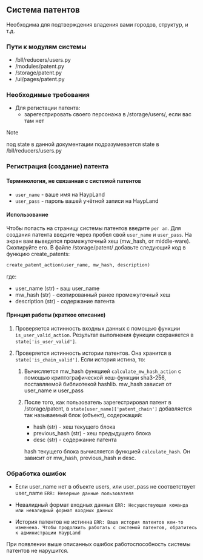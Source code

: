 ## Система патентов

Необходима для подтверждения владения вами городов, структур, и т.д.


### Пути к модулям системы

- /bll/reducers/users.py
- /modules/patent.py
- /storage/patent.py
- /ui/pages/patent.py


### Необходимые требования

- Для регистации патента:
  - зарегестрировать своего персонажа в /storage/users/, если вас там нет


> [!NOTE]
> под state в данной документации подразумевается state в /bll/reducers/users.py


### Регистрация (создание) патента
#### Терминология, не связанная с системой патентов

- `user_name` - ваше имя на HaypLand
- `user_pass` - пароль вашей учётной записи на HaypLand


#### Использование

Чтобы попасть на страницу системы патентов введите `рег ап`. Для создания патента введите через пробел свой `user_name` 
и `user_pass`. На экран вам выведется промежуточный хеш (mw_hash, от middle-ware). Cкопируйте его. В файле /storage/patent/
добавьте следующий код в функцию create_patents:

```python
create_patent_action(user_name, mw_hash, description)
```

где:
- user_name (str) - ваш user_name
- mw_hash (str) - скопированный ранее промежуточный хеш
- description (str) - содержание патента


####  Принцип работы (краткое описание)

1. Проверяется истинность входных данных с помощью функции `is_user_valid_action`. Результат выполнения функции сохраняется в `state['is_user_valid']`.

2. Проверяется истинность истории патентов. Она хранится в `state['is_chain_valid']`. Если история истина, то:
   1. Вычисляется mw_hash функцией `calculate_mw_hash_action` с помощью криптографической хеш-функции sha3-256, поставляемой библиотекой hashlib. mw_hash зависит от user_name и user_pass
    
   2. После того, как пользователь зарегестрировал патент в /storage/patent, в `state[user_name]['patent_chain']` добавляется так называемый блок (объект), содержащий:
        
      - hash (str) - хеш текущего блока
      - previous_hash (str) - хеш предыдущего блока
      - desc (str) - содержание патента
        
      hash текущего блока вычисляется функцией `calculate_hash`. Он зависит от mw_hash, previous_hash и desc.


### Обработка ошибок

- Если user_name нет в объекте users, или user_pass не соответствует user_name
`ERR: Неверные данные пользователя`

- Невалидный формат входных данных
`ERR: Несуществующая команда или невалидный формат входных данных`

- История патентов не истинна
`ERR: Ваша история патентов кем-то изменена. Чтобы продолжить работать с системой патентов, обратитесь к администрации HaypLand`

При появлении выше описанных ошибок работоспособность системы патентов не нарушится.
